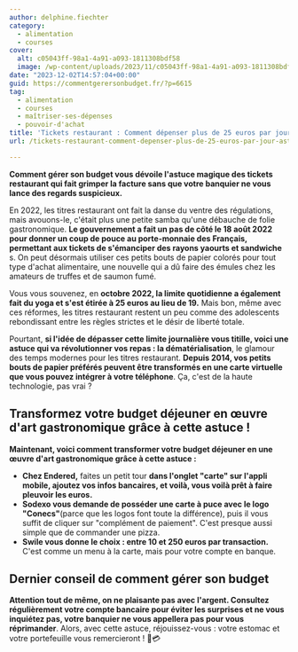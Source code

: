 ```yaml
---
author: delphine.fiechter
category:
  - alimentation
  - courses
cover:
  alt: c05043ff-98a1-4a91-a093-1811308bdf58
  image: /wp-content/uploads/2023/11/c05043ff-98a1-4a91-a093-1811308bdf58.png
date: "2023-12-02T14:57:04+00:00"
guid: https://commentgerersonbudget.fr/?p=6615
tag:
  - alimentation
  - courses
  - maîtriser-ses-dépenses
  - pouvoir-d'achat
title: 'Tickets restaurant : Comment dépenser plus de 25 euros par jour ? Astuce infaillible !'
url: /tickets-restaurant-comment-depenser-plus-de-25-euros-par-jour-astuce-infaillible/

---
```

**Comment gérer son budget vous dévoile l'astuce magique des tickets restaurant qui fait grimper la facture sans que votre banquier ne vous lance des regards suspicieux.**

En 2022, les titres restaurant ont fait la danse du ventre des régulations, mais avouons-le, c'était plus une petite samba qu'une débauche de folie gastronomique. **Le gouvernement a fait un pas de côté le 18 août 2022 pour donner un coup de pouce au porte-monnaie des Français, permettant aux tickets de s'émanciper des rayons yaourts et sandwiche** s. On peut désormais utiliser ces petits bouts de papier colorés pour tout type d'achat alimentaire, une nouvelle qui a dû faire des émules chez les amateurs de truffes et de saumon fumé.

Vous vous souvenez, en **octobre 2022, la limite quotidienne a également fait du yoga et s'est étirée à 25 euros au lieu de 19.** Mais bon, même avec ces réformes, les titres restaurant restent un peu comme des adolescents rebondissant entre les règles strictes et le désir de liberté totale.

Pourtant, **si l'idée de dépasser cette limite journalière vous titille, voici une astuce qui va révolutionner vos repas : la dématérialisation**, le glamour des temps modernes pour les titres restaurant. **Depuis 2014, vos petits bouts de papier préférés peuvent être transformés en une carte virtuelle que vous pouvez intégrer à votre téléphone**. Ça, c'est de la haute technologie, pas vrai ?

## **Transformez votre budget déjeuner en œuvre d'art gastronomique grâce à cette astuce !**

**Maintenant, voici comment transformer votre budget déjeuner en une œuvre d'art gastronomique grâce à cette astuce :**

- **Chez Endered,** faites un petit tour **dans l'onglet "carte" sur l'appli mobile, ajoutez vos infos bancaires, et voilà, vous voilà prêt à faire pleuvoir les euros.**
- **Sodexo vous demande de posséder une carte à puce avec le logo "Conecs"**(parce que les logos font toute la différence), puis il vous suffit de cliquer sur "complément de paiement". C'est presque aussi simple que de commander une pizza.
- **Swile vous donne le choix : entre 10 et 250 euros par transaction.** C'est comme un menu à la carte, mais pour votre compte en banque.

## **Dernier conseil de comment gérer son budget**

**Attention tout de même, on ne plaisante pas avec l'argent. Consultez régulièrement votre compte bancaire pour éviter les surprises et ne vous inquiétez pas, votre banquier ne vous appellera pas pour vous réprimander**. Alors, avec cette astuce, réjouissez-vous : votre estomac et votre portefeuille vous remercieront ! 🍔💳
